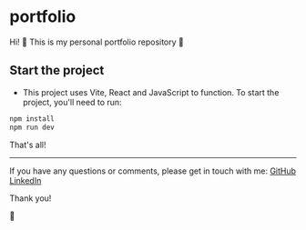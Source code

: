 # portfolio

Hi! 💫 This is my personal portfolio repository 🚀

## Start the project

- This project uses Vite, React and JavaScript to function. To start the project, you'll need to run:

```sh
npm install
npm run dev
```

That's all!

---
If you have any questions or comments, please get in touch with me:
[GitHub](https://github.com/masarom)
[LinkedIn](https://www.linkedin.com/in/maria-sanchez-roman/)

Thank you!

🦕